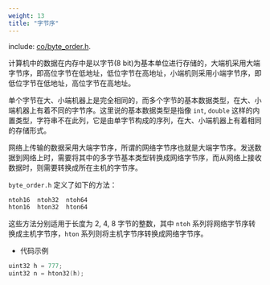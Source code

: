 ```yaml
---
weight: 13
title: "字节序"
---
```



include: [co/byte_order.h](https://github.com/idealvin/co/blob/master/include/co/byte_order.h).


计算机中的数据在内存中是以字节(8 bit)为基本单位进行存储的，大端机采用大端字节序，即高位字节在低地址，低位字节在高地址，小端机则采用小端字节序，即低位字节在低地址，高位字节在高地址。


单个字节在大、小端机器上是完全相同的，而多个字节的基本数据类型，在大、小端机器上有着不同的字节序。这里说的基本数据类型是指像 `int`, `double` 这样的内置类型，字符串不在此列，它是由单字节构成的序列，在大、小端机器上有着相同的存储形式。


网络上传输的数据采用大端字节序，所谓的网络字节序也就是大端字节序。发送数据到网络上时，需要将其中的多字节基本类型转换成网络字节序，而从网络上接收数据时，则需要转换成所在主机的字节序。


`byte_order.h` 定义了如下的方法：
```cpp
ntoh16  ntoh32  ntoh64
hton16  hton32  hton64
```
这些方法分别适用于长度为 2, 4, 8 字节的整数，其中 `ntoh` 系列将网络字节序转换成主机字节序，`hton` 系列则将主机字节序转换成网络字节序。


- 代码示例
```cpp
uint32 h = 777;
uint32 n = hton32(h);
```


